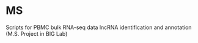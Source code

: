 # MS
Scripts for PBMC bulk RNA-seq data lncRNA identification and annotation (M.S. Project in BIG Lab)
